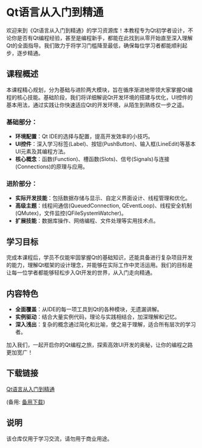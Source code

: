 # Qt语言从入门到精通

欢迎来到《Qt语言从入门到精通》的学习资源库！本教程专为Qt初学者设计，不论你是否有Qt编程经验，甚至是编程新手，都能在此找到从零开始直至深入理解Qt的全面指导。我们致力于将学习门槛降至最低，确保每位学习者都能顺利起步，逐步精通。

## 课程概述

本课程精心规划，分为基础与进阶两大模块，旨在循序渐进地带领大家掌握Qt编程的核心技能。基础阶段，我们将详细解说Qt开发环境的搭建与优化，UI控件的基本用法，通过实践让你快速适应Qt的开发环境，从陌生到熟练仅一步之遥。

### 基础部分：

- **环境配置**：Qt IDE的选择与配置，提高开发效率的小技巧。
- **UI控件**：深入学习标签(Label)、按钮(PushButton)、输入框(LineEdit)等基本UI元素及其编程方法。
- **核心概念**：函数(Function)、槽函数(Slots)、信号(Signals)与连接(Connections)的原理与应用。

### 进阶部分：

- **实际开发技能**：包括数据存储与显示、自定义界面设计、线程管理和优化。
- **高级主题**：线程间通信(QueuedConnection, QEventLoop)、线程安全机制(QMutex)，文件监控(QFileSystemWatcher)。
- **扩展技能**：数据库操作、网络编程、文件处理等实用技术点。

## 学习目标

完成本课程后，学员不仅能牢固掌握Qt的基础知识，还能具备进行复杂项目开发的能力，理解Qt框架的设计理念，并能够在实际工作中灵活运用。我们的目标是让每一位学者都能够轻松步入Qt开发的世界，从入门走向精通。

## 内容特色

- **全面覆盖**：从IDE的每一项工具到Qt的各种模块，无遗漏讲解。
- **实例驱动**：结合大量实例代码，理论与实践相结合，加深理解和记忆。
- **深入浅出**：复杂的概念通过简化和比喻，使之易于理解，适合所有层次的学习者。

加入我们，一起开启你的Qt编程之旅，探索高效UI开发的奥秘，让你的编程之路更加宽广！

## 下载链接
[Qt语言从入门到精通](https://pan.quark.cn/s/db39475d90d2) 

(备用: [备用下载](https://pan.baidu.com/s/1pjGWkzyGMtAM3fS4Yj-JkQ?pwd=1234))

## 说明

该仓库仅用于学习交流，请勿用于商业用途。
